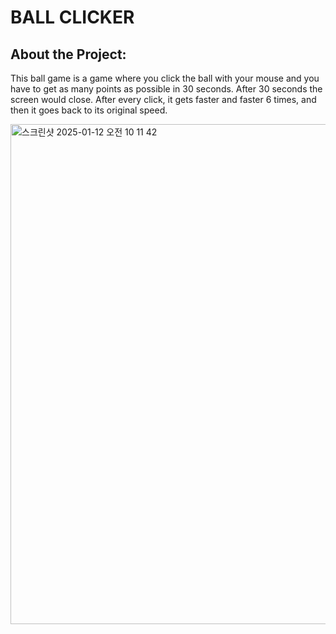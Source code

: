 # BALL CLICKER


## About the Project: 
This ball game is a game where you click the ball with your mouse and you have to get as many points as possible in 30 seconds. 
After 30 seconds the screen would close. After every click, it gets faster and faster 6 times, and then it goes back to its original speed. 

<img width="800" alt="스크린샷 2025-01-12 오전 10 11 42" src="https://github.com/user-attachments/assets/295bc952-d5bf-4186-abde-4e6606b46ace" />

